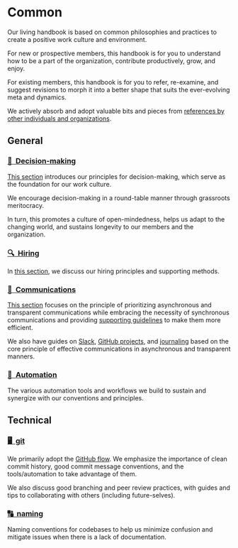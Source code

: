 # Common

Our living handbook is based on common philosophies and practices to create a positive work culture and environment.

For new or prospective members, this handbook is for you to understand how to be a part of the organization, contribute productively, grow, and enjoy.

For existing members, this handbook is for you to refer, re-examine, and suggest revisions to morph it into a better shape that suits the ever-evolving meta and dynamics.

We actively absorb and adopt valuable bits and pieces from [references by other individuals and organizations](references.md).

## General

### [🤔 &nbsp;Decision-making](decision-making.md)

[This section](decision-making.md) introduces our principles for decision-making, which serve as the foundation for our work culture.

We encourage decision-making in a round-table manner through grassroots meritocracy.

In turn, this promotes a culture of open-mindedness, helps us adapt to the changing world, and sustains longevity to our members and the organization.

### [🔍 &nbsp;Hiring](hiring.md)

In [this section](hiring.md), we discuss our hiring principles and supporting methods.

### [📝 &nbsp;Communications](communications/README.md)

[This section](communications/README.md) focuses on the principle of prioritizing asynchronous and transparent communications while embracing the necessity of synchronous communications and providing [supporting guidelines](communications/meetings.md) to make them more efficient.

We also have guides on [Slack](communications/slack.md), [GitHub projects](communications/github-projects.md), and [journaling](communications/journal.md) based on the core principle of effective communications in asynchronous and transparent manners.

### [🤖 &nbsp;Automation](automation.md)

The various automation tools and workflows we build to sustain and synergize with our conventions and principles.

## Technical

### [🖥️ &nbsp;git](git.md)

We primarily adopt the [GitHub flow](https://guides.github.com/introduction/flow/). We emphasize the importance of clean commit history, good commit message conventions, and the tools/automation to take advantage of them.

We also discuss good branching and peer review practices, with guides and tips to collaborating with others (including future-selves).

### [🔠 &nbsp;naming](naming.md)

Naming conventions for codebases to help us minimize confusion and mitigate issues when there is a lack of documentation.
